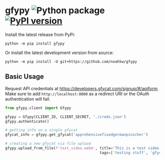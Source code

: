 # gfypy ![Python package](https://github.com/noahkw/gfypy/workflows/Python%20package/badge.svg) [![PyPI version](https://badge.fury.io/py/gfypy.svg)](https://badge.fury.io/py/gfypy)

Install the latest release from PyPi: 

`python -m pip install gfypy` 

Or install the latest development version from source: 

`python -m pip install -U git+https://github.com/noahkw/gfypy`

## Basic Usage

Request API credentials at https://developers.gfycat.com/signup/#/apiform. Make sure to add `http://localhost:8000` as a redirect URI or the OAuth authentication will fail.

```python
from gfypy.client import Gfypy

gfypy = Gfypy(CLIENT_ID, CLIENT_SECRET, './creds.json')
gfypy.authenticate()

# getting info on a single gfycat
gfycat_info = gfypy.get_gfycat('apprehensivefixedgermanpinscher')

# creating a new gfycat via file upload
gfypy.upload_from_file(f'test_video.webm', title='This is a test video. Don\'t upvote.', 
                                           tags=['testing stuff', 'gfycat is awesome'])
```
